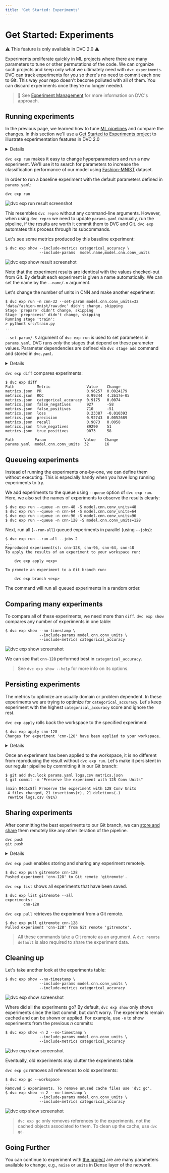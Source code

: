 ```yaml
---
title: 'Get Started: Experiments'
---
```


# Get Started: Experiments

⚠️ This feature is only available in DVC 2.0 ⚠️

<abbr>Experiments</abbr> proliferate quickly in ML projects where there are many
parameters to tune or other permutations of the code. We can organize such
projects and keep only what we ultimately need with `dvc experiments`. DVC can
track experiments for you so there's no need to commit each one to Git. This way
your repo doesn't become polluted with all of them. You can discard experiments
once they're no longer needed.

> 📖 See [Experiment Management](/doc/user-guide/experiment-management) for more
> information on DVC's approach.

## Running experiments

In the previous page, we learned how to tune
[ML pipelines](/doc/start/data-pipelines) and compare the changes. In this
section we'll use a
[Get Started to Experiments project](https://github.com/iterative/get-started-experiments)
to illustrate experimentation features in DVC 2.0

<details>

### 🆕 Click here for the instructions to install the project

These commands are run in
[`get-started-experiments`](https://github.com/iterative/get-started-experiments)
project. You can run these commands after cloning the repository and install the
requirements.

Please clone and create a virtual environment:

```console
git clone https://github.com/iterative/get-started-experiments
cd get-started-experiments
python -m venv .venv
. .venv/bin/activate
python -m pip install -r requirements.txt
```

Then you can `dvc pull` to get the dataset and run the commands in this
document. For detailed information on parameters and the project structure
please refer to the
[project repository](https://github.com/iterative/get-started-experiments)

</details>

`dvc exp run` makes it easy to change <abbr>hyperparameters</abbr> and run a new
experiment. We'll use it to search for parameters to increase the classification
performance of our model using
[Fashion-MNIST](https://github.com/iterative/get-started-experiments) dataset.

In order to run a baseline experiment with the default parameters defined in
`params.yaml`:

```dvc
dvc exp run
```

![dvc exp run result screenshot](/img/doc/start/exp-ss-90252.png)

This resembles `dvc repro` without any command-line arguments. However, when
using `dvc repro` we need to update `params.yaml` manually, run the pipeline, if
the results are worth it commit them to DVC and Git. `dvc exp` automates this
process through its subcommands.

Let's see some metrics produced by this baseline experiment:

```dvc
$ dvc exp show --include-metrics categorical_accuracy \
               --include-params  model.name,model.cnn.conv_units
```

![dvc exp show result screenshot](/img/doc/start/exp-ss-63714.png)

Note that the experiment results are identical with the values checked-out from
Git. By default each experiment is given a name automatically. We can set the
name by the `--name/-n` argument.

Let's change the number of units in CNN and make another experiment:

```dvc
$ dvc exp run -n cnn-32 --set-param model.cnn.conv_units=32
'data/fashion-mnist/raw.dvc' didn't change, skipping
Stage 'prepare' didn't change, skipping
Stage 'preprocess' didn't change, skipping
Running stage 'train':
> python3 src/train.py
...
```

`--set-param/-S` argument of `dvc exp run` is used to set parameters in
`params.yaml`. DVC runs _only_ the stages that depend on these parameter values.
Parameter dependencies are defined via `dvc stage add` command and stored in
`dvc.yaml`.

<details>

### 💡 Expand to see what happens under the hood.

`dvc exp run` is similar to `dvc repro` but with some added conveniences for
running experiments. The `--set-param` (or `-S`) flag sets the values for
<abbr>parameters<abbr> as a shortcut for editing `params.yaml`.

Check that the `model.cnn.units` value has been updated in `params.yaml`:

```git
 model:
   cnn:
-    conv_units: 16
+    conv_units: 32
```

Any edits to <abbr>dependencies</abbr> (parameters or source code) will be
reflected in the experiment run.

</details>

`dvc exp diff` compares experiments:

```dvc
$ dvc exp diff
Path          Metric                Value    Change
metrics.json  PR                    0.96257  0.0024179
metrics.json  ROC                   0.99344  4.2617e-05
metrics.json  categorical_accuracy  0.9175   0.0074
metrics.json  false_negatives       927      -58
metrics.json  false_positives       710      -51
metrics.json  loss                  0.23387  -0.010393
metrics.json  precision             0.92743  0.0052689
metrics.json  recall                0.9073   0.0058
metrics.json  true_negatives        89290    51
metrics.json  true_positives        9073     58

Path         Param                 Value    Change
params.yaml  model.cnn.conv_units  32       16
```

## Queueing experiments

Instead of running the experiments one-by-one, we can define them without
executing. This is especially handy when you have long running experiments to
try.

We add experiments to the queue using `--queue` option of `dvc exp run`. Here,
we also set the names of experiments to observe the results clearly:

```dvc
$ dvc exp run --queue -n cnn-48 -S model.cnn.conv_units=48
$ dvc exp run --queue -n cnn-64 -S model.cnn.conv_units=64
$ dvc exp run --queue -n cnn-96 -S model.cnn.conv_units=96
$ dvc exp run --queue -n cnn-128 -S model.cnn.conv_units=128
```

Next, run all (`--run-all`) queued experiments in parallel (using `--jobs`):

```dvc
$ dvc exp run --run-all --jobs 2
...
Reproduced experiment(s): cnn-128, cnn-96, cnn-64, cnn-48
To apply the results of an experiment to your workspace run:

	dvc exp apply <exp>

To promote an experiment to a Git branch run:

	dvc exp branch <exp>
```

The command will run all queued experiments in a random order.

## Comparing many experiments

To compare all of these experiments, we need more than `diff`. `dvc exp show`
compares any number of experiments in one table:

```dvc
$ dvc exp show --no-timestamp \
               --include-params model.cnn.conv_units \
               --include-metrics categorical_accuracy
```

![dvc exp show screenshot](/img/doc/start/exp-ss-36794.png)

We can see that `cnn-128` performed best in `categorical_accuracy`.

> See `dvc exp show --help` for more info on its options.

## Persisting experiments

The metrics to optimize are usually domain or problem dependent. In these
experiments we are trying to optimize for `categorical_accuracy`. Let's keep
experiment with the highest `categorical_accuracy` score and ignore the rest.

`dvc exp apply` rolls back the <abbr>workspace<abbr> to the specified
experiment:

```dvc
$ dvc exp apply cnn-128
Changes for experiment 'cnn-128' have been applied to your workspace.
```

<details>

### 💡 Expand to see what happens under the hood.

`dvc exp apply` is similar to `dvc checkout`, but works with experiments
instead. DVC tracks everything in the pipeline for each experiment (parameters,
metrics, dependencies, and outputs), retrieving things later as needed.

Check that `metrics.json` reflects all the metrics produced by the experiment
now.

```json
{
  "loss": 0.2329215109348297,
  "categorical_accuracy": 0.9210000038146973,
  "precision": 0.9294813275337219,
  "recall": 0.9121000170707703,
  "ROC": 0.9929496645927429,
  "PR": 0.9643465280532837,
  "true_positives": 9121.0,
  "true_negatives": 89308.0,
  "false_positives": 692.0,
  "false_negatives": 879.0
}
```

</details>

Once an experiment has been applied to the workspace, it is no different from
reproducing the result without `dvc exp run`. Let's make it persistent in our
regular pipeline by committing it in our Git branch:

```dvc
$ git add dvc.lock params.yaml logs.csv metrics.json
$ git commit -m "Preserve the experiment with 128 Conv Units"

[main 84d1c8f] Preserve the experiment with 128 Conv Units
 4 files changed, 21 insertions(+), 21 deletions(-)
 rewrite logs.csv (91%)
```

## Sharing experiments

After committing the best experiments to our Git branch, we can
[store and share](/doc/start/data-and-model-versioning#storing-and-sharing) them
remotely like any other iteration of the pipeline.

```dvc
dvc push
git push
```

<details>

### 💡 Important information on storing experiments remotely.

The commands in this section require both a `dvc remote default` and a
[Git remote](https://git-scm.com/book/en/v2/Git-Basics-Working-with-Remotes). A
DVC remote stores the experiment data, and a Git remote stores the code,
parameters, and other metadata associated with the experiment. DVC supports
various types of remote storage (local file system, SSH, Amazon S3, Google Cloud
Storage, HTTP, HDFS, etc.). The Git remote is often a central Git server
(GitHub, GitLab, BitBucket, etc.).

</details>

`dvc exp push` enables storing and sharing any experiment remotely.

```dvc
$ dvc exp push gitremote cnn-128
Pushed experiment 'cnn-128' to Git remote 'gitremote'.
```

`dvc exp list` shows all experiments that have been saved.

```dvc
$ dvc exp list gitremote --all
experiments:
        cnn-128
```

`dvc exp pull` retrieves the experiment from a Git remote.

```dvc
$ dvc exp pull gitremote cnn-128
Pulled experiment 'cnn-128' from Git remote 'gitremote'.
```

> All these commands take a Git remote as an argument. A `dvc remote default` is
> also required to share the experiment data.

## Cleaning up

Let's take another look at the experiments table:

```dvc
$ dvc exp show --no-timestamp \
               --include-params model.cnn.conv_units \
               --include-metrics categorical_accuracy
```

![dvc exp show screenshot](/img/doc/start/exp-ss-35552.png)

Where did all the experiments go? By default, `dvc exp show` only shows
experiments since the last commit, but don't worry. The experiments remain
<abbr>cached</abbr> and can be shown or applied. For example, use `-n` to show
experiments from the previous _n_ commits:

```dvc
$ dvc exp show -n 2 --no-timestamp \
               --include-params model.cnn.conv_units \
               --include-metrics categorical_accuracy
```

![dvc exp show screenshot](/img/doc/start/exp-ss-68591.png)

Eventually, old experiments may clutter the experiments table.

`dvc exp gc` removes all references to old experiments:

```dvc
$ dvc exp gc --workspace
...
Removed 5 experiments. To remove unused cache files use 'dvc gc'.
$ dvc exp show -n 2 --no-timestamp \
               --include-params model.cnn.conv_units \
               --include-metrics categorical_accuracy
```

![dvc exp show screenshot](/img/doc/start/exp-ss-32408.png)

> `dvc exp gc` only removes references to the experiments, not the cached
> objects associated to them. To clean up the cache, use `dvc gc`.

## Going Further

You can continue to experiment with
[the project](https://github.com/iterative/get-started-experiments) are are many
parameters available to change, e.g., `noise` or `units` in Dense layer of the
network.
